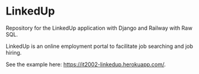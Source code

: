 # LinkedUp

Repository for the LinkedUp application with Django and Railway with Raw SQL.

LinkedUp is an online employment portal to facilitate job searching and job hiring.

See the example here: https://it2002-linkedup.herokuapp.com/.

